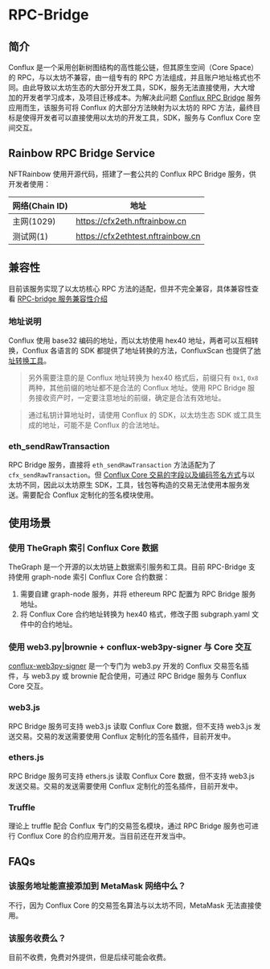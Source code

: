 RPC-Bridge
=============

## 简介

Conflux 是一个采用创新树图结构的高性能公链，但其原生空间（Core Space）的 RPC，与以太坊不兼容，由一组专有的 RPC 方法组成，并且账户地址格式也不同。由此导致以太坊生态的大部分开发工具，SDK，服务无法直接使用，大大增加的开发者学习成本，及项目迁移成本。为解决此问题 [Conflux RPC Bridge](https://github.com/conflux-fans/rpc-bridge) 服务应用而生，该服务可将 Conflux 的大部分方法映射为以太坊的 RPC 方法，最终目标是使得开发者可以直接使用以太坊的开发工具，SDK，服务与 Conflux Core 空间交互。

## Rainbow RPC Bridge Service

NFTRainbow 使用开源代码，搭建了一套公共的 Conflux RPC Bridge 服务，供开发者使用：

| 网络(Chain ID) | 地址  |
|---|---|
| 主网(1029)  | https://cfx2eth.nftrainbow.cn  |
|  测试网(1) |  https://cfx2ethtest.nftrainbow.cn |

## 兼容性

目前该服务实现了以太坊核心 RPC 方法的适配，但并不完全兼容，具体兼容性查看 [RPC-bridge 服务兼容性介绍](https://github.com/conflux-fans/rpc-bridge#methods)

### 地址说明

Conflux 使用 base32 编码的地址，而以太坊使用 hex40 地址，两者可以互相转换，Conflux 各语言的 SDK 都提供了地址转换的方法，ConfluxScan 也提供了[地址转换工具](https://confluxscan.net/address-converter)。

> 另外需要注意的是 Conflux 地址转换为 hex40 格式后，前缀只有 `0x1`, `0x8` 两种，其他前缀的地址都不是合法的 Conflux 地址。使用 RPC Bridge 服务接收资产时，一定要注意地址的前缀，确定是合法有效地址。

> 通过私钥计算地址时，请使用 Conflux 的 SDK，以太坊生态 SDK 或工具生成的地址，可能不是 Conflux 的合法地址。

### eth_sendRawTransaction

RPC Bridge 服务，直接将 `eth_sendRawTransaction` 方法适配为了 `cfx_sendRawTransaction`。但 [Conflux Core 交易的字段以及编码签名方式](https://developer.confluxnetwork.org/sending-tx/en/transaction_explain)与以太坊不同，因此以太坊原生 SDK，工具，钱包等构造的交易无法使用本服务发送。需要配合 Conflux 定制化的签名模块使用。

## 使用场景

### 使用 TheGraph 索引 Conflux Core 数据

TheGraph 是一个开源的以太坊链上数据索引服务和工具。目前 RPC-Bridge 支持使用 graph-node 索引 Conflux Core 合约数据：

1. 需要自建 graph-node 服务，并将 ethereum RPC 配置为 RPC Bridge 服务地址。
2. 将 Conflux Core 合约地址转换为 hex40 格式，修改子图 subgraph.yaml 文件中的合约地址。

### 使用 web3.py|brownie + conflux-web3py-signer 与 Core 交互

[conflux-web3py-signer](https://github.com/conflux-fans/conflux-web3py-signer) 是一个专门为 web3.py 开发的 Conflux 交易签名插件，与 web3.py 或 brownie 配合使用，可通过 RPC Bridge 服务与 Conflux Core 交互。

### web3.js

RPC Bridge 服务可支持 web3.js 读取 Conflux Core 数据，但不支持 web3.js 发送交易。交易的发送需要使用 Conflux 定制化的签名插件，目前开发中。

### ethers.js

RPC Bridge 服务可支持 ethers.js 读取 Conflux Core 数据，但不支持 web3.js 发送交易。交易的发送需要使用 Conflux 定制化的签名插件，目前开发中。

### Truffle

理论上 truffle 配合 Conflux 专门的交易签名模块，通过 RPC Bridge 服务也可进行 Conflux Core 的合约应用开发。当目前还在开发当中。

## FAQs

### 该服务地址能直接添加到 MetaMask 网络中么？

不行，因为 Conflux Core 的交易签名算法与以太坊不同，MetaMask 无法直接使用。

### 该服务收费么？

目前不收费，免费对外提供，但是后续可能会收费。